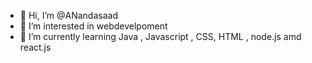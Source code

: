 - 👋 Hi, I’m @ANandasaad
- 👀 I’m interested in webdevelpoment
- 🌱 I’m currently learning Java , Javascript , CSS, HTML , node.js amd react.js


<!---
ANandasaad/ANandasaad is a ✨ special ✨ repository because its `README.md` (this file) appears on your GitHub profile.
You can click the Preview link to take a look at your changes.
--->
